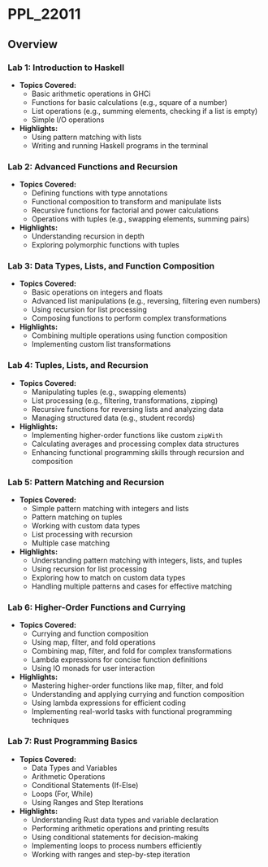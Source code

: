# PPL_22011
<h2>Overview</h2>

   <h3>Lab 1: Introduction to Haskell</h3>
    <ul>
        <li><strong>Topics Covered:</strong>
            <ul>
                <li>Basic arithmetic operations in GHCi</li>
                <li>Functions for basic calculations (e.g., square of a number)</li>
                <li>List operations (e.g., summing elements, checking if a list is empty)</li>
                <li>Simple I/O operations</li>
            </ul>
        </li>
        <li><strong>Highlights:</strong>
            <ul>
                <li>Using pattern matching with lists</li>
                <li>Writing and running Haskell programs in the terminal</li>
            </ul>
        </li>
    </ul>

  <h3>Lab 2: Advanced Functions and Recursion</h3>
    <ul>
        <li><strong>Topics Covered:</strong>
            <ul>
                <li>Defining functions with type annotations</li>
                <li>Functional composition to transform and manipulate lists</li>
                <li>Recursive functions for factorial and power calculations</li>
                <li>Operations with tuples (e.g., swapping elements, summing pairs)</li>
            </ul>
        </li>
        <li><strong>Highlights:</strong>
            <ul>
                <li>Understanding recursion in depth</li>
                <li>Exploring polymorphic functions with tuples</li>
            </ul>
        </li>
    </ul>

  <h3>Lab 3: Data Types, Lists, and Function Composition</h3>
    <ul>
        <li><strong>Topics Covered:</strong>
            <ul>
                <li>Basic operations on integers and floats</li>
                <li>Advanced list manipulations (e.g., reversing, filtering even numbers)</li>
                <li>Using recursion for list processing</li>
                <li>Composing functions to perform complex transformations</li>
            </ul>
        </li>
        <li><strong>Highlights:</strong>
            <ul>
                <li>Combining multiple operations using function composition</li>
                <li>Implementing custom list transformations</li>
            </ul>
        </li>
    </ul>

 <h3>Lab 4: Tuples, Lists, and Recursion</h3>
<ul>
    <li><strong>Topics Covered:</strong>
        <ul>
            <li>Manipulating tuples (e.g., swapping elements)</li>
            <li>List processing (e.g., filtering, transformations, zipping)</li>
            <li>Recursive functions for reversing lists and analyzing data</li>
            <li>Managing structured data (e.g., student records)</li>
        </ul>
    </li>
    <li><strong>Highlights:</strong>
        <ul>
            <li>Implementing higher-order functions like custom <code>zipWith</code></li>
            <li>Calculating averages and processing complex data structures</li>
            <li>Enhancing functional programming skills through recursion and composition</li>
        </ul>
    </li>
</ul>

<h3>Lab 5: Pattern Matching and Recursion</h3>
<ul>
    <li><strong>Topics Covered:</strong>
        <ul>
            <li>Simple pattern matching with integers and lists</li>
            <li>Pattern matching on tuples</li>
            <li>Working with custom data types</li>
            <li>List processing with recursion</li>
            <li>Multiple case matching</li>
        </ul>
    </li>
    <li><strong>Highlights:</strong>
        <ul>
            <li>Understanding pattern matching with integers, lists, and tuples</li>
            <li>Using recursion for list processing</li>
            <li>Exploring how to match on custom data types</li>
            <li>Handling multiple patterns and cases for effective matching</li>
        </ul>
    </li>
</ul>

<h3>Lab 6: Higher-Order Functions and Currying</h3>
<ul>
    <li><strong>Topics Covered:</strong>
        <ul>
            <li>Currying and function composition</li>
            <li>Using map, filter, and fold operations</li>
            <li>Combining map, filter, and fold for complex transformations</li>
            <li>Lambda expressions for concise function definitions</li>
            <li>Using IO monads for user interaction</li>
        </ul>
    </li>
    <li><strong>Highlights:</strong>
        <ul>
            <li>Mastering higher-order functions like map, filter, and fold</li>
            <li>Understanding and applying currying and function composition</li>
            <li>Using lambda expressions for efficient coding</li>
            <li>Implementing real-world tasks with functional programming techniques</li>
        </ul>
    </li>
</ul>

 <h3>Lab 7: Rust Programming Basics</h3>
 <ul>
    <li><strong>Topics Covered:</strong>
        <ul>
            <li>Data Types and Variables</li>
            <li>Arithmetic Operations</li>
            <li>Conditional Statements (If-Else)</li>
            <li>Loops (For, While)</li>
            <li>Using Ranges and Step Iterations</li>
        </ul>
   </li>
    <li><strong>Highlights:</strong>
        <ul>
            <li>Understanding Rust data types and variable declaration</li>
            <li>Performing arithmetic operations and printing results</li>
            <li>Using conditional statements for decision-making</li>
            <li>Implementing loops to process numbers efficiently</li>
            <li>Working with ranges and step-by-step iteration</li>
        </ul>
    </li>
</ul>
